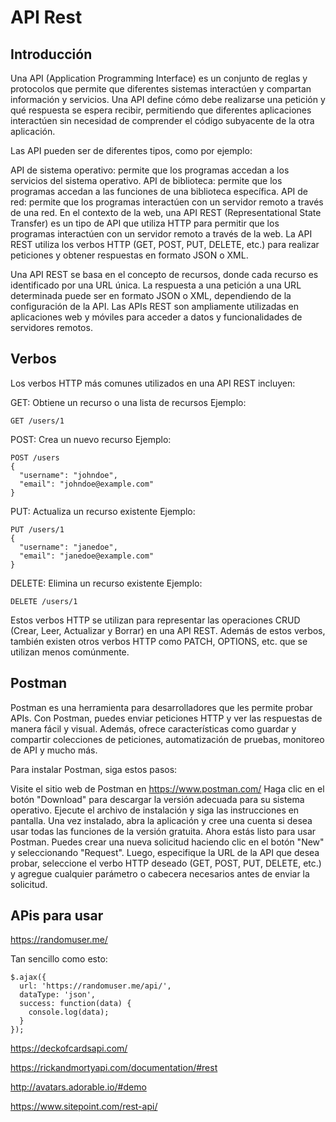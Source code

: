 # API Rest  #

## Introducción ##

Una API (Application Programming Interface) es un conjunto de reglas y protocolos que permite que diferentes sistemas interactúen y compartan información y servicios. Una API define cómo debe realizarse una petición y qué respuesta se espera recibir, permitiendo que diferentes aplicaciones interactúen sin necesidad de comprender el código subyacente de la otra aplicación.

Las API pueden ser de diferentes tipos, como por ejemplo:

API de sistema operativo: permite que los programas accedan a los servicios del sistema operativo.
API de biblioteca: permite que los programas accedan a las funciones de una biblioteca específica.
API de red: permite que los programas interactúen con un servidor remoto a través de una red.
En el contexto de la web, una API REST (Representational State Transfer) es un tipo de API que utiliza HTTP para permitir que los programas interactúen con un servidor remoto a través de la web. La API REST utiliza los verbos HTTP (GET, POST, PUT, DELETE, etc.) para realizar peticiones y obtener respuestas en formato JSON o XML.

Una API REST se basa en el concepto de recursos, donde cada recurso es identificado por una URL única. La respuesta a una petición a una URL determinada puede ser en formato JSON o XML, dependiendo de la configuración de la API. Las APIs REST son ampliamente utilizadas en aplicaciones web y móviles para acceder a datos y funcionalidades de servidores remotos.

## Verbos ##

Los verbos HTTP más comunes utilizados en una API REST incluyen:

GET: Obtiene un recurso o una lista de recursos
Ejemplo:

```
GET /users/1
```

POST: Crea un nuevo recurso
Ejemplo:

```
POST /users
{
  "username": "johndoe",
  "email": "johndoe@example.com"
}
```

PUT: Actualiza un recurso existente
Ejemplo:

```
PUT /users/1
{
  "username": "janedoe",
  "email": "janedoe@example.com"
}
```

DELETE: Elimina un recurso existente
Ejemplo:

```
DELETE /users/1
```

Estos verbos HTTP se utilizan para representar las operaciones CRUD (Crear, Leer, Actualizar y Borrar) en una API REST. Además de estos verbos, también existen otros verbos HTTP como PATCH, OPTIONS, etc. que se utilizan menos comúnmente.

## Postman ##

Postman es una herramienta para desarrolladores que les permite probar APIs. Con Postman, puedes enviar peticiones HTTP y ver las respuestas de manera fácil y visual. Además, ofrece características como guardar y compartir colecciones de peticiones, automatización de pruebas, monitoreo de API y mucho más.

Para instalar Postman, siga estos pasos:

Visite el sitio web de Postman en https://www.postman.com/
Haga clic en el botón "Download" para descargar la versión adecuada para su sistema operativo.
Ejecute el archivo de instalación y siga las instrucciones en pantalla.
Una vez instalado, abra la aplicación y cree una cuenta si desea usar todas las funciones de la versión gratuita.
Ahora estás listo para usar Postman. Puedes crear una nueva solicitud haciendo clic en el botón "New" y seleccionando "Request". Luego, especifique la URL de la API que desea probar, seleccione el verbo HTTP deseado (GET, POST, PUT, DELETE, etc.) y agregue cualquier parámetro o cabecera necesarios antes de enviar la solicitud.

## APis para usar ##

https://randomuser.me/

Tan sencillo como esto:

```
$.ajax({
  url: 'https://randomuser.me/api/',
  dataType: 'json',
  success: function(data) {
    console.log(data);
  }
});
```
https://deckofcardsapi.com/

https://rickandmortyapi.com/documentation/#rest

http://avatars.adorable.io/#demo

https://www.sitepoint.com/rest-api/


